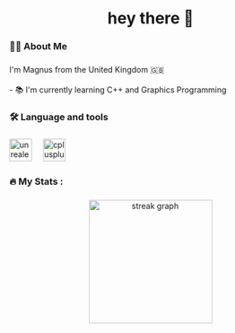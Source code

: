 <div align="center">
</div>

###

<div align="center">
</div>

###

<div align="center">

</div>

###

<h1 align="center">hey there 👋</h1>

###

<h3 align="left">👩‍💻  About Me</h3>

###

<p align="left">I'm Magnus from the United Kingdom 🇬🇧<br><br>- 📚 I'm currently learning C++ and Graphics Programming</p>

###

<h3 align="left">🛠 Language and tools</h3>

###

<div align="left">
  <img src="https://img.shields.io/badge/Unreal Engine-0E1128?logo=unrealengine&logoColor=white&style=for-the-badge" height="40" alt="unrealengine logo"  />
  <img width="12" />
  <img src="https://skillicons.dev/icons?i=cpp" height="40" alt="cplusplus logo"  />
</div>

###

<h3 align="left">🔥   My Stats :</h3>

###

<div align="center">
  <img src="https://streak-stats.demolab.com?user=magxut&locale=en&mode=daily&theme=dark&hide_border=false&border_radius=5&order=3" height="220" alt="streak graph"  />
</div>

